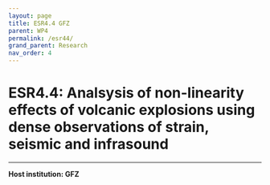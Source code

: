 ```yaml
---
layout: page
title: ESR4.4 GFZ
parent: WP4
permalink: /esr44/
grand_parent: Research
nav_order: 4
---
```


# ESR4.4: Analsysis of non-linearity effects of volcanic explosions using dense observations of strain, seismic and infrasound
----

__Host institution: GFZ__ 